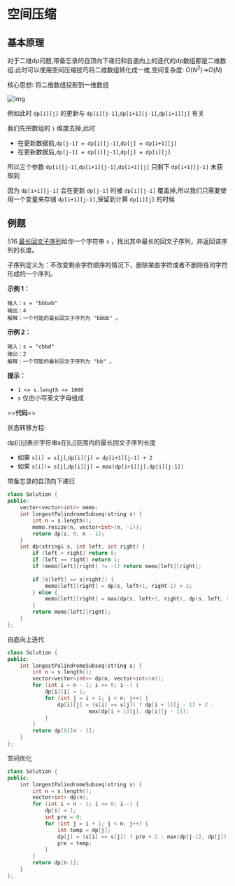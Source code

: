 # 空间压缩

## 基本原理

对于二维dp问题,带备忘录的自顶向下递归和自底向上的迭代的dp数组都是二维数组.此时可以使用空间压缩技巧将二维数组转化成一维,空间复杂度: ${O(N^2)}$->${O(N)}$

核心思想: 将二维数组投影到一维数组

![img](https://fzchen-picgo.oss-cn-shanghai.aliyuncs.com/Github/learning/20250213225156683.jpeg)

例如此时 `dp[i][j]` 的更新与 `dp[i][j-1]`,`dp[i+1][j-1]`,`dp[i+1][j]` 有关

我们先把数组的 `i` 维度去掉,此时

- 在更新数据前,`dp[j-1] = dp[i][j-1]`,`dp[j] = dp[i+1][j]`
- 在更新数据后,`dp[j-1] = dp[i][j-1]`,`dp[j] = dp[i][j]`

所以三个参数 `dp[i][j-1]`,`dp[i+1][j-1]`,`dp[i+1][j]` 只剩下 `dp[i+1][j-1]` 未获取到

因为 `dp[i+1][j-1]` 会在更新 `dp[j-1]` 时被 `dp[i][j-1]` 覆盖掉,所以我们只需要使用一个变量来存储 `dp[i+1][j-1]`,保留到计算 `dp[i][j]` 的时候

## 例题

516.[最长回文子序列](https://leetcode.cn/problems/longest-palindromic-subsequence/description/)给你一个字符串 `s` ，找出其中最长的回文子序列，并返回该序列的长度。

子序列定义为：不改变剩余字符顺序的情况下，删除某些字符或者不删除任何字符形成的一个序列。

 

**示例 1：**

```
输入：s = "bbbab"
输出：4
解释：一个可能的最长回文子序列为 "bbbb" 。
```

**示例 2：**

```
输入：s = "cbbd"
输出：2
解释：一个可能的最长回文子序列为 "bb" 。
```

 

**提示：**

- `1 <= s.length <= 1000`
- `s` 仅由小写英文字母组成



==**代码**==

状态转移方程:

dp\[i][j]表示字符串s在[i,j]范围内的最长回文子序列长度

- 如果 `s[i] = s[j]`,`dp[i][j] = dp[i+1][j-1] + 2`
- 如果 `s[i]!= s[j]`,`dp[i][j] = max(dp[i+1][j],dp[i][j-1])`

带备忘录的自顶向下递归

```c++
class Solution {
public:
    vector<vector<int>> memo;
    int longestPalindromeSubseq(string s) {
        int n = s.length();
        memo.resize(n, vector<int>(n, -1));
        return dp(s, 0, n - 1);
    }
    int dp(string& s, int left, int right) {
        if (left > right) return 0;
        if (left == right) return 1;
        if (memo[left][right] != -1) return memo[left][right];
        
        if (s[left] == s[right]) {
            memo[left][right] = dp(s, left+1, right-1) + 2;
        } else {
            memo[left][right] = max(dp(s, left+1, right), dp(s, left, right-1));
        }
        return memo[left][right];
    }
};
```

自底向上迭代

```c++
class Solution {
public:
    int longestPalindromeSubseq(string s) {
        int n = s.length();
        vector<vector<int>> dp(n, vector<int>(n));
        for (int i = n - 1; i >= 0; i--) {
            dp[i][i] = 1;
            for (int j = i + 1; j < n; j++) {
                dp[i][j] = (s[i] == s[j]) ? dp[i + 1][j - 1] + 2 :
                          max(dp[i + 1][j], dp[i][j - 1]);
            }
        }
        return dp[0][n - 1];
    }
};
```

空间优化

```c++
class Solution {
public:
    int longestPalindromeSubseq(string s) {
        int n = s.length();
        vector<int> dp(n);
        for (int i = n - 1; i >= 0; i--) {
            dp[i] = 1;
            int pre = 0;
            for (int j = i + 1; j < n; j++) {
                int temp = dp[j];
                dp[j] = (s[i] == s[j]) ? pre + 2 : max(dp[j-1], dp[j]);
                pre = temp;
            }
        }
        return dp[n-1];
    }
};
```

